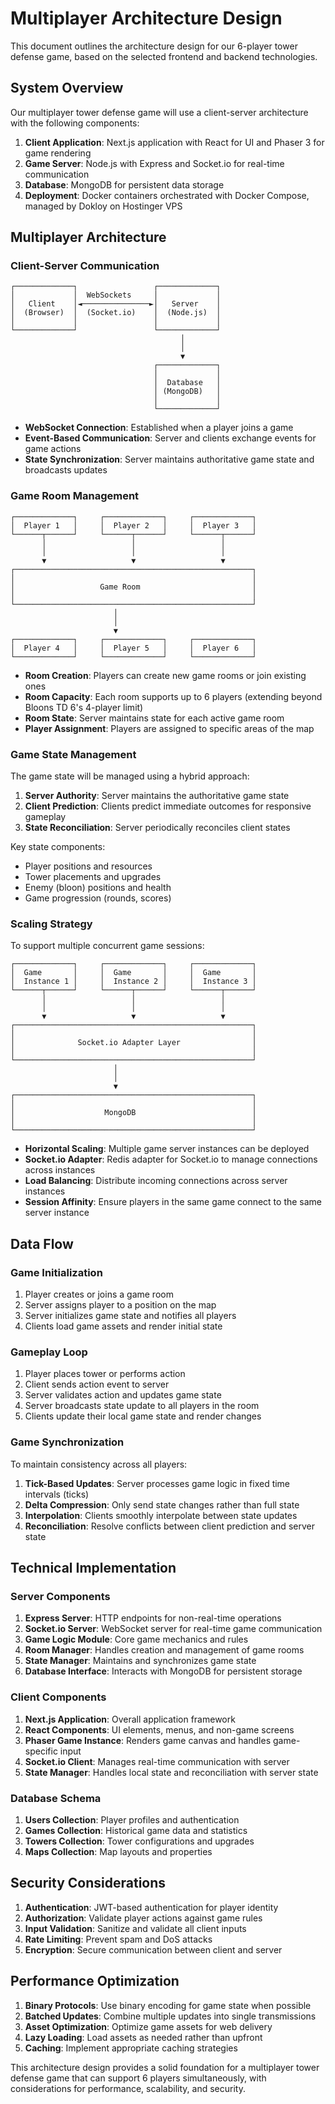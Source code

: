 # Multiplayer Architecture Design

This document outlines the architecture design for our 6-player tower defense game, based on the selected frontend and backend technologies.

## System Overview

Our multiplayer tower defense game will use a client-server architecture with the following components:

1. **Client Application**: Next.js application with React for UI and Phaser 3 for game rendering
2. **Game Server**: Node.js with Express and Socket.io for real-time communication
3. **Database**: MongoDB for persistent data storage
4. **Deployment**: Docker containers orchestrated with Docker Compose, managed by Dokloy on Hostinger VPS

## Multiplayer Architecture

### Client-Server Communication

```
┌─────────────┐                 ┌─────────────┐
│             │  WebSockets     │             │
│   Client    │◄───────────────►│   Server    │
│  (Browser)  │  (Socket.io)    │  (Node.js)  │
│             │                 │             │
└─────────────┘                 └─────────────┘
                                      │
                                      │
                                      ▼
                                ┌─────────────┐
                                │             │
                                │  Database   │
                                │ (MongoDB)   │
                                │             │
                                └─────────────┘
```

- **WebSocket Connection**: Established when a player joins a game
- **Event-Based Communication**: Server and clients exchange events for game actions
- **State Synchronization**: Server maintains authoritative game state and broadcasts updates

### Game Room Management

```
┌─────────────┐     ┌─────────────┐     ┌─────────────┐
│  Player 1   │     │  Player 2   │     │  Player 3   │
└──────┬──────┘     └──────┬──────┘     └──────┬──────┘
       │                   │                   │
       │                   │                   │
       ▼                   ▼                   ▼
┌─────────────────────────────────────────────────────┐
│                                                     │
│                   Game Room                         │
│                                                     │
└─────────────────────────────────────────────────────┘
                       │
                       │
                       ▼
┌─────────────┐     ┌─────────────┐     ┌─────────────┐
│  Player 4   │     │  Player 5   │     │  Player 6   │
└─────────────┘     └─────────────┘     └─────────────┘
```

- **Room Creation**: Players can create new game rooms or join existing ones
- **Room Capacity**: Each room supports up to 6 players (extending beyond Bloons TD 6's 4-player limit)
- **Room State**: Server maintains state for each active game room
- **Player Assignment**: Players are assigned to specific areas of the map

### Game State Management

The game state will be managed using a hybrid approach:

1. **Server Authority**: Server maintains the authoritative game state
2. **Client Prediction**: Clients predict immediate outcomes for responsive gameplay
3. **State Reconciliation**: Server periodically reconciles client states

Key state components:
- Player positions and resources
- Tower placements and upgrades
- Enemy (bloon) positions and health
- Game progression (rounds, scores)

### Scaling Strategy

To support multiple concurrent game sessions:

```
┌─────────────┐     ┌─────────────┐     ┌─────────────┐
│  Game       │     │  Game       │     │  Game       │
│  Instance 1 │     │  Instance 2 │     │  Instance 3 │
└──────┬──────┘     └──────┬──────┘     └──────┬──────┘
       │                   │                   │
       │                   │                   │
       ▼                   ▼                   ▼
┌─────────────────────────────────────────────────────┐
│                                                     │
│              Socket.io Adapter Layer                │
│                                                     │
└─────────────────────────────────────────────────────┘
                       │
                       │
                       ▼
┌─────────────────────────────────────────────────────┐
│                                                     │
│                    MongoDB                          │
│                                                     │
└─────────────────────────────────────────────────────┘
```

- **Horizontal Scaling**: Multiple game server instances can be deployed
- **Socket.io Adapter**: Redis adapter for Socket.io to manage connections across instances
- **Load Balancing**: Distribute incoming connections across server instances
- **Session Affinity**: Ensure players in the same game connect to the same server instance

## Data Flow

### Game Initialization

1. Player creates or joins a game room
2. Server assigns player to a position on the map
3. Server initializes game state and notifies all players
4. Clients load game assets and render initial state

### Gameplay Loop

1. Player places tower or performs action
2. Client sends action event to server
3. Server validates action and updates game state
4. Server broadcasts state update to all players in the room
5. Clients update their local game state and render changes

### Game Synchronization

To maintain consistency across all players:

1. **Tick-Based Updates**: Server processes game logic in fixed time intervals (ticks)
2. **Delta Compression**: Only send state changes rather than full state
3. **Interpolation**: Clients smoothly interpolate between state updates
4. **Reconciliation**: Resolve conflicts between client prediction and server state

## Technical Implementation

### Server Components

1. **Express Server**: HTTP endpoints for non-real-time operations
2. **Socket.io Server**: WebSocket server for real-time game communication
3. **Game Logic Module**: Core game mechanics and rules
4. **Room Manager**: Handles creation and management of game rooms
5. **State Manager**: Maintains and synchronizes game state
6. **Database Interface**: Interacts with MongoDB for persistent storage

### Client Components

1. **Next.js Application**: Overall application framework
2. **React Components**: UI elements, menus, and non-game screens
3. **Phaser Game Instance**: Renders game canvas and handles game-specific input
4. **Socket.io Client**: Manages real-time communication with server
5. **State Manager**: Handles local state and reconciliation with server state

### Database Schema

1. **Users Collection**: Player profiles and authentication
2. **Games Collection**: Historical game data and statistics
3. **Towers Collection**: Tower configurations and upgrades
4. **Maps Collection**: Map layouts and properties

## Security Considerations

1. **Authentication**: JWT-based authentication for player identity
2. **Authorization**: Validate player actions against game rules
3. **Input Validation**: Sanitize and validate all client inputs
4. **Rate Limiting**: Prevent spam and DoS attacks
5. **Encryption**: Secure communication between client and server

## Performance Optimization

1. **Binary Protocols**: Use binary encoding for game state when possible
2. **Batched Updates**: Combine multiple updates into single transmissions
3. **Asset Optimization**: Optimize game assets for web delivery
4. **Lazy Loading**: Load assets as needed rather than upfront
5. **Caching**: Implement appropriate caching strategies

This architecture design provides a solid foundation for a multiplayer tower defense game that can support 6 players simultaneously, with considerations for performance, scalability, and security.
